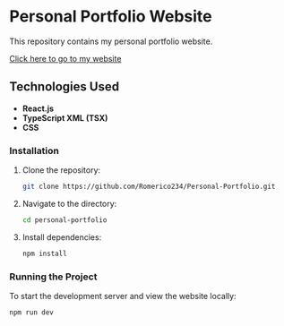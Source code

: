 # Personal Portfolio Website

This repository contains my personal portfolio website.

[Click here to go to my website](https://www.youtube.com/)

## Technologies Used

- **React.js**
- **TypeScript XML (TSX)**
- **CSS**

### Installation

1. Clone the repository:
    ```sh
    git clone https://github.com/Romerico234/Personal-Portfolio.git
    ```
2. Navigate to the directory:
    ```sh
    cd personal-portfolio
    ```
3. Install dependencies:
    ```sh
    npm install
    ```

### Running the Project

To start the development server and view the website locally:

```sh
npm run dev
```
